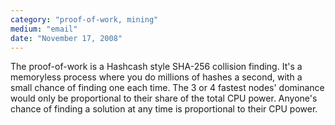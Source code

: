 ```yaml
---
category: "proof-of-work, mining"
medium: "email"
date: "November 17, 2008"
---
```

The proof-of-work is a Hashcash style SHA-256 collision finding. It's a memoryless process where you do millions of hashes a second, with a small chance of finding one each time. The 3 or 4 fastest nodes' dominance would only be proportional to their share of the total CPU power. Anyone's chance of finding a solution at any time is proportional to their CPU power.
